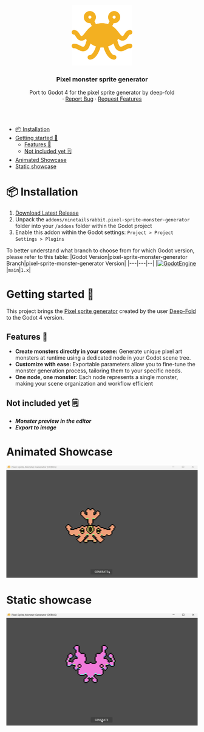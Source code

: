 <div align="center">
	<img src="icon.svg" alt="Logo" width="160" height="160">

<h3 align="center">Pixel monster sprite generator</h3>

  <p align="center">
   Port to Godot 4 for the pixel sprite generator by deep-fold
	<br />
	·
	<a href="https://github.com/ninetailsrabbit/pixel-sprite-monster-generator/issues/new?assignees=ninetailsrabbit&labels=%F0%9F%90%9B+bug&projects=&template=bug_report.md&title=">Report Bug</a>
	·
	<a href="https://github.com/ninetailsrabbit/pixel-sprite-monster-generator/issues/new?assignees=ninetailsrabbit&labels=%E2%AD%90+feature&projects=&template=feature_request.md&title=">Request Features</a>
  </p>
</div>

<br>
<br>

- [📦 Installation](#-installation)
- [Getting started 🚀](#getting-started-)
  - [Features 👾](#features-)
  - [Not included yet 🗒️](#not-included-yet-️)
- [Animated Showcase](#animated-showcase)
- [Static showcase](#static-showcase)

# 📦 Installation

1. [Download Latest Release](https://github.com/ninetailsrabbit/pixel-sprite-monster-generator/releases/latest)
2. Unpack the `addons/ninetailsrabbit.pixel-sprite-monster-generator` folder into your `/addons` folder within the Godot project
3. Enable this addon within the Godot settings: `Project > Project Settings > Plugins`

To better understand what branch to choose from for which Godot version, please refer to this table:
|Godot Version|pixel-sprite-monster-generator Branch|pixel-sprite-monster-generator Version|
|---|---|--|
|[![GodotEngine](https://img.shields.io/badge/Godot_4.3.x_stable-blue?logo=godotengine&logoColor=white)](https://godotengine.org/)|`main`|`1.x`|

# Getting started 🚀

This project brings the [Pixel sprite generator](deep-fold.itch.io/pixel-sprite-generator) created by the user [Deep-Fold](https://github.com/Deep-Fold) to the Godot 4 version.

## Features 👾

- **Create monsters directly in your scene:** Generate unique pixel art monsters at runtime using a dedicated node in your Godot scene tree.
- **Customize with ease:** Exportable parameters allow you to fine-tune the monster generation process, tailoring them to your specific needs.
- **One node, one monster:** Each node represents a single monster, making your scene organization and workflow efficient

## Not included yet 🗒️

- **_Monster preview in the editor_**
- **_Export to image_**

# Animated Showcase

![animated_showcase](images/animated_showcase.gif)

# Static showcase

![animated_showcase](images/static_showcase.gif)
